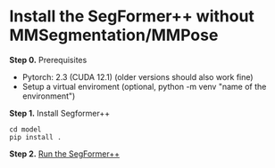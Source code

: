 # Install the SegFormer++ without MMSegmentation/MMPose

**Step 0.** Prerequisites

- Pytorch: 2.3 (CUDA 12.1) (older versions should also work fine)
- Setup a virtual enviroment (optional, python -m venv "name of the environment")

**Step 1.** Install Segformer++

```shell
cd model
pip install .
```

**Step 2.** [Run the SegFormer++](../run/run_mmeng.md)
